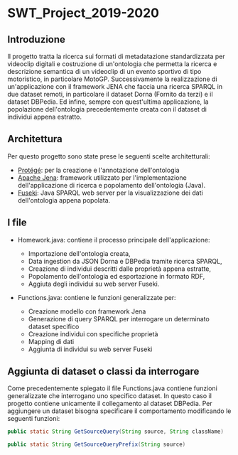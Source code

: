 # SWT_Project_2019-2020
## Introduzione
Il progetto tratta la ricerca sui formati di metadatazione standardizzata per videoclip digitali e costruzione di un'ontologia che permetta la ricerca e descrizione semantica di un videoclip di un evento sportivo di tipo motoristico, in particolare MotoGP. Successivamente la realizzazione di un'applicazione con il framework JENA che faccia una ricerca SPARQL in due dataset remoti, in particolare il dataset Dorna (Fornito da terzi) e il dataset DBPedia. Ed infine, sempre con quest'ultima applicazione, la popolazione dell'ontologia precedentemente creata con il dataset di individui appena estratto.

## Architettura
Per questo progetto sono state prese le seguenti scelte architetturali:
- [Protégé](https://protege.stanford.edu/): per la creazione e l'annotazione dell'ontologia
- [Apache Jena](https://jena.apache.org/): framework utilizzato per l'implementazione dell'applicazione di ricerca e popolamento dell'ontologia (Java).
- [Fuseki](https://jena.apache.org/documentation/fuseki2/): Java SPARQL web server per la visualizzazione dei dati dell'ontologia appena popolata.

## I file
- Homework.java: contiene il processo principale dell'applicazione:
  - Importazione dell'ontologia creata,
  - Data ingestion da JSON Dorna e DBPedia tramite ricerca SPARQL,
  - Creazione di individui descritti dalle proprietà appena estratte,
  - Popolamento dell'ontologia ed esportazione in formato RDF,
  - Aggiuta degli individui su web server Fuseki.

- Functions.java: contiene le funzioni generalizzate per:
  - Creazione modello con framework Jena
  - Generazione di query SPARQL per interrogare un determinato dataset specifico
  - Creazione individui con specifiche proprietà
  - Mapping di dati
  - Aggiunta di individui su web server Fuseki

## Aggiunta di dataset o classi da interrogare
Come precedentemente spiegato il file Functions.java contiene funzioni generalizzate che interrogano uno specifico dataset. In questo caso il progetto contiene unicamente il collegamento al dataset DBPedia. Per aggiungere un dataset bisogna specificare il comportamento modificando le seguenti funzioni:
```java
public static String GetSourceQuery(String source, String className)
```
```java
public static String GetSourceQueryPrefix(String source)
```
